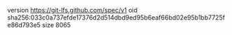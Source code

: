 version https://git-lfs.github.com/spec/v1
oid sha256:033c0a737efde17376d2d514dbd9ed95b6eaf66bd02e95b1bb7725fe86d793e5
size 8065
